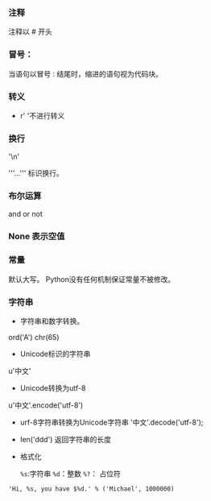 ### 注释

注释以 # 开头

### 冒号：

当语句以冒号`：`结尾时，缩进的语句视为代码块。

### 转义

* r' '不进行转义

### 换行

'\n'

'''...''' 标识换行。

### 布尔运算

and or not

### None 表示空值

### 常量

默认大写。
Python没有任何机制保证常量不被修改。
 


### 字符串

*  字符串和数字转换。

ord('A')
chr(65)

* Unicode标识的字符串

u'中文'

* Unicode转换为utf-8

u'中文'.encode('utf-8')

* urf-8字符串转换为Unicode字符串
 '中文'.decode('utf-8');
 
 * len('ddd') 返回字符串的长度

 * 格式化

    `%s`:字符串
    `%d`：整数
    `%?`： 占位符
    
  
```  
'Hi, %s, you have $%d.' % ('Michael', 1000000)

```    





